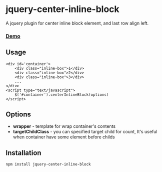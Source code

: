 # jquery-center-inline-block
A jquery plugin for center inline block element, and last row align left.

### [Demo](http://filenwind.github.io/jquery-center-inline-block)

## Usage
```
<div id='container'>
    <div class="inline-box">1</div>
    <div class="inline-box">2</div>
    <div class="inline-box">3</div>
    ...
</div>
<script type="text/javascript">
    $('#container').centerInlineBlock(options)
</script>
```

## Options
* **wrapper** - template for wrap container's contents
* **targetChildClass** - you can specified target child for count, It's useful when container have some element before childs

## Installation

```
npm install jquery-center-inline-block
```